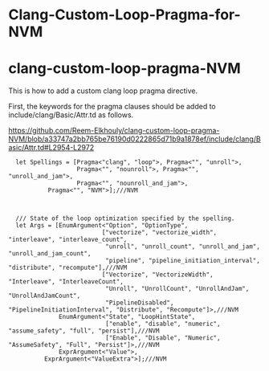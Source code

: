 # Clang-Custom-Loop-Pragma-for-NVM
# clang-custom-loop-pragma-NVM

This is how to add a custom clang loop pragma directive.

First, the keywords for the pragma clauses should be added to include/clang/Basic/Attr.td as follows.

https://github.com/Reem-Elkhouly/clang-custom-loop-pragma-NVM/blob/a33747a2bb765be76190d0222865d71b9a1878ef/include/clang/Basic/Attr.td#L2954-L2972

```
  let Spellings = [Pragma<"clang", "loop">, Pragma<"", "unroll">,
                   Pragma<"", "nounroll">, Pragma<"", "unroll_and_jam">,
                   Pragma<"", "nounroll_and_jam">,
		   Pragma<"", "NVM">];///NVM
				      


  /// State of the loop optimization specified by the spelling.
  let Args = [EnumArgument<"Option", "OptionType",
                          ["vectorize", "vectorize_width", "interleave", "interleave_count",
                           "unroll", "unroll_count", "unroll_and_jam", "unroll_and_jam_count",
                           "pipeline", "pipeline_initiation_interval", "distribute", "recompute"],///NVM
                          ["Vectorize", "VectorizeWidth", "Interleave", "InterleaveCount",
                           "Unroll", "UnrollCount", "UnrollAndJam", "UnrollAndJamCount",
                           "PipelineDisabled", "PipelineInitiationInterval", "Distribute", "Recompute"]>,///NVM
              EnumArgument<"State", "LoopHintState",
                           ["enable", "disable", "numeric", "assume_safety", "full", "persist"],///NVM
                           ["Enable", "Disable", "Numeric", "AssumeSafety", "Full", "Persist"]>,///NVM
              ExprArgument<"Value">,
	      ExprArgument<"ValueExtra">];///NVM
```
